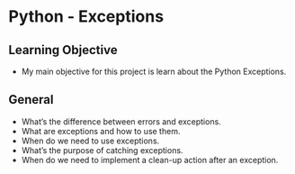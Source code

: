# Python - Exceptions

## Learning Objective
- My main objective for this project is learn about the Python Exceptions.

## General
- What’s the difference between errors and exceptions.
- What are exceptions and how to use them.
- When do we need to use exceptions.
- What’s the purpose of catching exceptions.
- When do we need to implement a clean-up action after an exception.